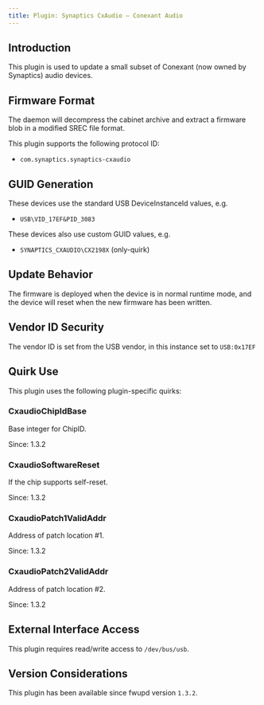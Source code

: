 ```yaml
---
title: Plugin: Synaptics CxAudio — Conexant Audio
---
```


## Introduction

This plugin is used to update a small subset of Conexant (now owned by Synaptics)
audio devices.

## Firmware Format

The daemon will decompress the cabinet archive and extract a firmware blob in
a modified SREC file format.

This plugin supports the following protocol ID:

* `com.synaptics.synaptics-cxaudio`

## GUID Generation

These devices use the standard USB DeviceInstanceId values, e.g.

* `USB\VID_17EF&PID_3083`

These devices also use custom GUID values, e.g.

* `SYNAPTICS_CXAUDIO\CX2198X` (only-quirk)

## Update Behavior

The firmware is deployed when the device is in normal runtime mode, and the
device will reset when the new firmware has been written.

## Vendor ID Security

The vendor ID is set from the USB vendor, in this instance set to `USB:0x17EF`

## Quirk Use

This plugin uses the following plugin-specific quirks:

### CxaudioChipIdBase

Base integer for ChipID.

Since: 1.3.2

### CxaudioSoftwareReset

If the chip supports self-reset.

Since: 1.3.2

### CxaudioPatch1ValidAddr

Address of patch location #1.

Since: 1.3.2

### CxaudioPatch2ValidAddr

Address of patch location #2.

Since: 1.3.2

## External Interface Access

This plugin requires read/write access to `/dev/bus/usb`.

## Version Considerations

This plugin has been available since fwupd version `1.3.2`.
